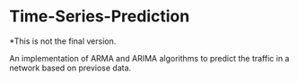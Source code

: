 # Time-Series-Prediction
*This is not the final version.

An implementation of ARMA and ARIMA algorithms to predict the traffic in a network based on previose data.
